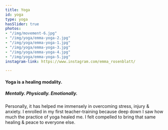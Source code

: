 ```yaml
---
title: Yoga
id: yoga
type: yoga
hasSlider: true
photos:
- "/img/movement-6.jpg"
- "/img/yoga/emma-yoga-2.jpg"
- "/img/yoga/emma-yoga-1.jpg"
- "/img/yoga/emma-yoga-3.jpg"
- "/img/yoga/emma-yoga-4.jpg"
- "/img/yoga/emma-yoga-5.jpg"
instagram-link: https://www.instagram.com/emma_rosenblatt/

---
```

#### Yoga is a healing modality.
##### Mentally. Physically. Emotionally.

Personally, it has helped me immensely in overcoming stress, injury & anxiety. I enrolled in my first teacher-training because deep down I saw how much the practice of yoga healed me. I felt compelled to bring that same healing & peace to everyone else.
